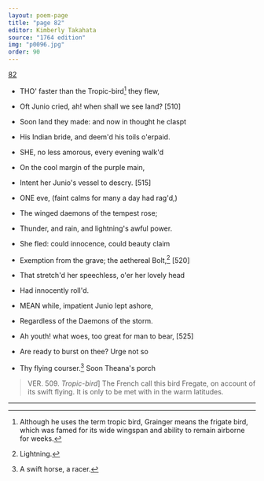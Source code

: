 ```yaml
---
layout: poem-page
title: "page 82"
editor: Kimberly Takahata
source: "1764 edition"
img: "p0096.jpg"
order: 90
---
```



[82]({{site.baseurl}}/images/{{page.img}})

- THO' faster than the Tropic-bird[^f82n1] they flew,
- Oft Junio cried, ah! when shall we see land? [510]
- Soon land they made: and now in thought he claspt
- His Indian bride, and deem'd his toils o'erpaid.

- SHE, no less amorous, every evening walk'd
- On the cool margin of the purple main,
- Intent her Junio's vessel to descry. [515]

- ONE eve, (faint calms for many a day had rag'd,)
- The winged daemons of the tempest rose;
- Thunder, and rain, and lightning's awful power.
- She fled: could innocence, could beauty claim
- Exemption from the grave; the aethereal Bolt,[^f82n2] [520]
- That stretch'd her speechless, o'er her lovely head
- Had innocently roll'd.

- MEAN while, impatient Junio lept ashore,
- Regardless of the Daemons of the storm.
- Ah youth! what woes, too great for man to bear, [525]
- Are ready to burst on thee? Urge not so
- Thy flying courser.[^f82n3] Soon Theana's porch

> VER. 509. *Tropic-bird*\] The French call this bird Fregate, on account of its swift flying. It is only to be met with in the warm latitudes.

[^f82n1]: Although he uses the term tropic bird, Grainger means the frigate bird, which was famed for its wide wingspan and ability to remain airborne for weeks.  

[^f82n2]: Lightning. 

[^f82n3]: A swift horse, a racer. 

---
